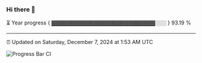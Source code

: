 ### Hi there 👋

⏳ Year progress { ▓▓▓▓▓▓▓▓▓▓▓▓▓▓▓▓▓▓▓▓▓▓▓▓▓▓▓░░░ } 93.19 %

---

⏰ Updated on Saturday, December 7, 2024 at 1:53 AM UTC

![Progress Bar CI](https://github.com/arthurbuhl/arthurbuhl/workflows/Progress%20Bar%20CI/badge.svg)
